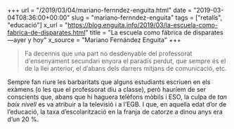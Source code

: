 +++
url = "/2019/03/04/mariano-fernndez-enguita.html"
date = "2019-03-04T08:36:00+00:00"
slug = "mariano-fernndez-enguita"
tags = ["retalls", "educació"]
x_url = "https://blog.enguita.info/2019/03/la-escuela-como-fabrica-de-disparates.html"
title = "La escuela como fábrica de disparates —ayer y hoy"
x_source = "Mariano Fernández Enguita"
+++


> Fa decennis que una part no desdenyable del professorat d'ensenyament secundari enyora el paradís perdut, que sempre és el de la llei anterior, el d’abans dels darrers mitjans de comunicació, etc.

Sempre fan riure les barbaritats que alguns estudiants escriuen en els exàmens (o les que el professorat diu a classe), però hauríem de ser conscients que, abans que hi haguera telèfons mòbils i ESO, la culpa de *tan baix nivell* es va atribuir a la televisió i a l’EGB. I que, en aquella edat d’or de l’educació, la taxa d’escolarització en la franja de catorze a dinou anys era d’un 20 %.

